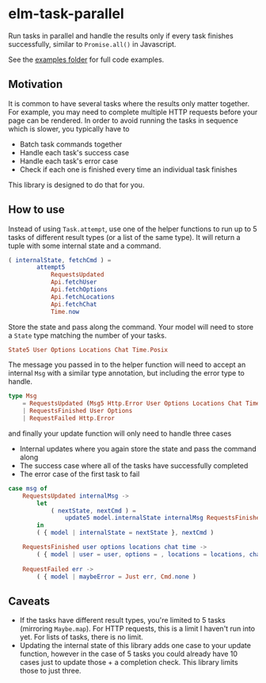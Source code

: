 # elm-task-parallel

Run tasks in parallel and handle the results only if every task finishes
successfully, similar to `Promise.all()` in Javascript.

See the [examples folder](examples) for
full code examples.

## Motivation

It is common to have several tasks where the results only matter together. For
example, you may need to complete multiple HTTP requests before your page can be
rendered. In order to avoid running the tasks in sequence which is slower, you
typically have to

- Batch task commands together
- Handle each task's success case
- Handle each task's error case
- Check if each one is finished every time an individual task finishes

This library is designed to do that for you.

## How to use

Instead of using `Task.attempt`, use one of the helper functions to run up to 5
tasks of different result types (or a list of the same type). It will return a
tuple with some internal state and a command.

```elm
( internalState, fetchCmd ) =
        attempt5
            RequestsUpdated
            Api.fetchUser
            Api.fetchOptions
            Api.fetchLocations
            Api.fetchChat
            Time.now
```

Store the state and pass along the command. Your model will need to store a
`State` type matching the number of your tasks.

```elm
State5 User Options Locations Chat Time.Posix
```

The message you passed in to the helper function will need to accept an internal
`Msg` with a similar type annotation, but including the error type to handle.

```elm
type Msg
    = RequestsUpdated (Msg5 Http.Error User Options Locations Chat Time.Posix)
    | RequestsFinished User Options
    | RequestFailed Http.Error
```

and finally your update function will only need to handle three cases
- Internal updates where you again store the state and pass the command along
- The success case where all of the tasks have successfully completed
- The error case of the first task to fail


```elm
case msg of
    RequestsUpdated internalMsg ->
        let
            ( nextState, nextCmd ) =
                update5 model.internalState internalMsg RequestsFinished RequestFailed
        in
        ( { model | internalState = nextState }, nextCmd )

    RequestsFinished user options locations chat time ->
        ( { model | user = user, options = , locations = locations, chat = chat, currentTime = time }, Cmd.none )
        
    RequestFailed err ->
        ( { model | maybeError = Just err, Cmd.none )

```

## Caveats

- If the tasks have different result types, you're limited to 5 tasks (mirroring
`Maybe.map`). For HTTP requests, this is a limit I haven't run into yet. For
lists of tasks, there is no limit.
- Updating the internal state of this library adds one case to your update
function, however in the case of 5 tasks you could already have 10 cases
just to update those + a completion check. This library limits those to just
three.